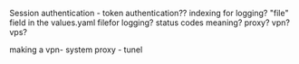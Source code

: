 

Session authentication - token authentication??
indexing for logging?
"file" field in the values.yaml filefor logging?
status codes meaning? 
proxy?
vpn?
vps?

making a vpn- system proxy - tunel